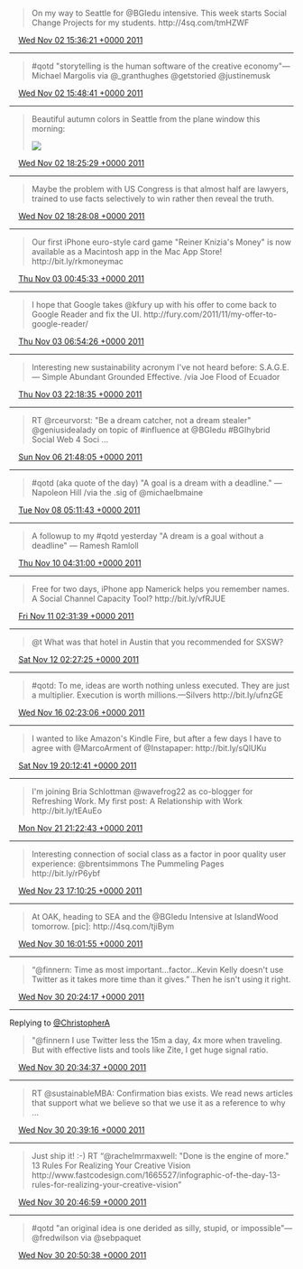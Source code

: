 > On my way to Seattle for @BGIedu intensive\. This week starts Social Change Projects for my students\. http://4sq\.com/tmHZWF

<img src="../../media/tweet.ico" width="12" /> [Wed Nov 02 15:36:21 +0000 2011](https://twitter.com/ChristopherA/status/131756540406407168)

----

> \#qotd "storytelling is the human software of the creative economy"—Michael Margolis via @\_granthughes @getstoried @justinemusk

<img src="../../media/tweet.ico" width="12" /> [Wed Nov 02 15:48:41 +0000 2011](https://twitter.com/ChristopherA/status/131759644635963392)

----

> Beautiful autumn colors in Seattle from the plane window this morning: 
> 
> ![](../../media/131799095508598784-AdQ-lD3CAAAfsdk.jpg)

<img src="../../media/tweet.ico" width="12" /> [Wed Nov 02 18:25:29 +0000 2011](https://twitter.com/ChristopherA/status/131799095508598784)

----

> Maybe the problem with US Congress is that almost half are lawyers, trained to use facts selectively to win rather then reveal the truth\.

<img src="../../media/tweet.ico" width="12" /> [Wed Nov 02 18:28:08 +0000 2011](https://twitter.com/ChristopherA/status/131799768514035712)

----

> Our first iPhone euro\-style card game "Reiner Knizia's Money" is now available as a Macintosh app in the Mac App Store\! http://bit\.ly/rkmoneymac

<img src="../../media/tweet.ico" width="12" /> [Thu Nov 03 00:45:33 +0000 2011](https://twitter.com/ChristopherA/status/131894749031448578)

----

> I hope that Google takes @kfury up with his offer to come back to Google Reader and fix the UI\. http://fury\.com/2011/11/my\-offer\-to\-google\-reader/

<img src="../../media/tweet.ico" width="12" /> [Thu Nov 03 06:54:26 +0000 2011](https://twitter.com/ChristopherA/status/131987583281537025)

----

> Interesting new sustainability acronym I've not heard before: S\.A\.G\.E\. — Simple Abundant Grounded Effective\. /via Joe Flood of Ecuador

<img src="../../media/tweet.ico" width="12" /> [Thu Nov 03 22:18:35 +0000 2011](https://twitter.com/ChristopherA/status/132220152497442816)

----

> RT @rceurvorst: "Be a dream catcher, not a dream stealer" @geniusidealady on topic of \#influence at @BGIedu \#BGIhybrid Social Web 4 Soci \.\.\.

<img src="../../media/tweet.ico" width="12" /> [Sun Nov 06 21:48:05 +0000 2011](https://twitter.com/ChristopherA/status/133299640815730688)

----

> \#qotd \(aka quote of the day\) "A goal is a dream with a deadline\." — Napoleon Hill /via the \.sig of @michaelbmaine

<img src="../../media/tweet.ico" width="12" /> [Tue Nov 08 05:11:43 +0000 2011](https://twitter.com/ChristopherA/status/133773673684418560)

----

> A followup to my \#qotd yesterday  "A dream is a goal without a deadline" — Ramesh Ramloll

<img src="../../media/tweet.ico" width="12" /> [Thu Nov 10 04:31:00 +0000 2011](https://twitter.com/ChristopherA/status/134488202869346304)

----

> Free for two days, iPhone app Namerick helps you remember names\. A Social Channel Capacity Tool? http://bit\.ly/vfRJUE

<img src="../../media/tweet.ico" width="12" /> [Fri Nov 11 02:31:39 +0000 2011](https://twitter.com/ChristopherA/status/134820551859511296)

----

> @t What was that hotel in Austin that you recommended for SXSW?

<img src="../../media/tweet.ico" width="12" /> [Sat Nov 12 02:27:25 +0000 2011](https://twitter.com/ChristopherA/status/135181874661302272)

----

> \#qotd: To me, ideas are worth nothing unless executed\. They are just a multiplier\. Execution is worth millions\.—Silvers http://bit\.ly/ufnzGE

<img src="../../media/tweet.ico" width="12" /> [Wed Nov 16 02:23:06 +0000 2011](https://twitter.com/ChristopherA/status/136630342374268928)

----

> I wanted to like Amazon's Kindle Fire, but after a few days I have to agree with @MarcoArment of @Instapaper: http://bit\.ly/sQlUKu

<img src="../../media/tweet.ico" width="12" /> [Sat Nov 19 20:12:41 +0000 2011](https://twitter.com/ChristopherA/status/137986673320538112)

----

> I'm joining Bria Schlottman @wavefrog22 as co\-blogger for Refreshing Work\. My first post: A Relationship with Work http://bit\.ly/tEAuEo

<img src="../../media/tweet.ico" width="12" /> [Mon Nov 21 21:22:43 +0000 2011](https://twitter.com/ChristopherA/status/138729074926424064)

----

> Interesting connection of social class as a factor in poor quality user experience: @brentsimmons The Pummeling Pages http://bit\.ly/rP6ybf

<img src="../../media/tweet.ico" width="12" /> [Wed Nov 23 17:10:25 +0000 2011](https://twitter.com/ChristopherA/status/139390357896036352)

----

> At OAK, heading to SEA and the @BGIedu Intensive at IslandWood tomorrow\. \[pic\]: http://4sq\.com/tjiBym

<img src="../../media/tweet.ico" width="12" /> [Wed Nov 30 16:01:55 +0000 2011](https://twitter.com/ChristopherA/status/141909834047041536)

----

> “@finnern: Time as most important…factor…Kevin Kelly doesn't use Twitter as it takes more time than it gives\.” Then he isn't using it right\.

<img src="../../media/tweet.ico" width="12" /> [Wed Nov 30 20:24:17 +0000 2011](https://twitter.com/ChristopherA/status/141975858922520576)

----

Replying to [@ChristopherA](https://twitter.com/finnern/status/141968636079374336)

> "@finnern I use Twitter less the 15m a day, 4x more when traveling\. But with effective lists and tools like Zite, I get huge signal ratio\.

<img src="../../media/tweet.ico" width="12" /> [Wed Nov 30 20:34:37 +0000 2011](https://twitter.com/ChristopherA/status/141978460263432192)

----

> RT @sustainableMBA: Confirmation bias exists\. We read news articles that support what we believe so that we use it as a reference to why \.\.\.

<img src="../../media/tweet.ico" width="12" /> [Wed Nov 30 20:39:16 +0000 2011](https://twitter.com/ChristopherA/status/141979628888801280)

----

> Just ship it\! :\-\) RT “@rachelmrmaxwell: "Done is the engine of more\." 13 Rules For Realizing Your Creative Vision http://www\.fastcodesign\.com/1665527/infographic\-of\-the\-day\-13\-rules\-for\-realizing\-your\-creative\-vision”

<img src="../../media/tweet.ico" width="12" /> [Wed Nov 30 20:46:59 +0000 2011](https://twitter.com/ChristopherA/status/141981571107393536)

----

> \#qotd "an original idea is one derided as silly, stupid, or impossible"—@fredwilson via @sebpaquet

<img src="../../media/tweet.ico" width="12" /> [Wed Nov 30 20:50:38 +0000 2011](https://twitter.com/ChristopherA/status/141982492956696576)